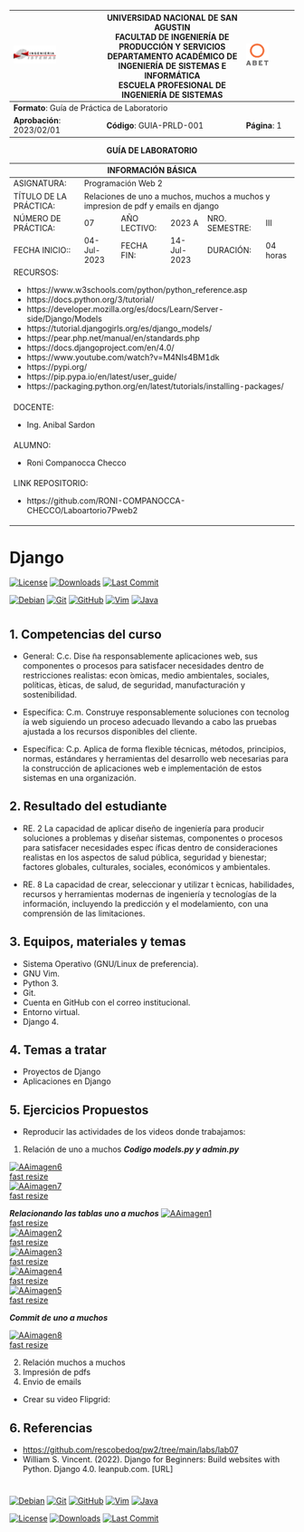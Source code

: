 <div align="center">
<table>
    <theader>
        <tr>
            <td><img src="https://github.com/rescobedoq/pw2/blob/main/epis.png?raw=true" alt="EPIS" style="width:50%; height:auto"/></td>
            <th>
                <span style="font-weight:bold;">UNIVERSIDAD NACIONAL DE SAN AGUSTIN</span><br />
                <span style="font-weight:bold;">FACULTAD DE INGENIERÍA DE PRODUCCIÓN Y SERVICIOS</span><br />
                <span style="font-weight:bold;">DEPARTAMENTO ACADÉMICO DE INGENIERÍA DE SISTEMAS E INFORMÁTICA</span><br />
                <span style="font-weight:bold;">ESCUELA PROFESIONAL DE INGENIERÍA DE SISTEMAS</span>
            </th>
            <td><img src="https://github.com/rescobedoq/pw2/blob/main/abet.png?raw=true" alt="ABET" style="width:50%; height:auto"/></td>
        </tr>
    </theader>
    <tbody>
        <tr><td colspan="3"><span style="font-weight:bold;">Formato</span>: Guía de Práctica de Laboratorio</td></tr>
        <tr><td><span style="font-weight:bold;">Aprobación</span>:  2023/02/01</td><td><span style="font-weight:bold;">Código</span>: GUIA-PRLD-001</td><td><span style="font-weight:bold;">Página</span>: 1</td></tr>
    </tbody>
</table>
</div>

<div align="center">
<span style="font-weight:bold;">GUÍA DE LABORATORIO</span><br />
</div>


<table>
<theader>
<tr><th colspan="6">INFORMACIÓN BÁSICA</th></tr>
</theader>
<tbody>
<tr><td>ASIGNATURA:</td><td colspan="5">Programación Web 2</td></tr>
<tr><td>TÍTULO DE LA PRÁCTICA:</td><td colspan="5">Relaciones de uno a muchos, muchos a muchos y impresion de pdf y emails en django</td></tr>
<tr>
<td>NÚMERO DE PRÁCTICA:</td><td>07</td><td>AÑO LECTIVO:</td><td>2023 A</td><td>NRO. SEMESTRE:</td><td>III</td>
</tr>
<tr>
<td>FECHA INICIO::</td><td>04-Jul-2023</td><td>FECHA FIN:</td><td>14-Jul-2023</td><td>DURACIÓN:</td><td>04 horas</td>
</tr>
<tr><td colspan="6">RECURSOS:
    <ul>
        <li>https://www.w3schools.com/python/python_reference.asp</li>
        <li>https://docs.python.org/3/tutorial/</li>
        <li>https://developer.mozilla.org/es/docs/Learn/Server-side/Django/Models</li>
        <li>https://tutorial.djangogirls.org/es/django_models/</li>
        <li>https://pear.php.net/manual/en/standards.php</li>
        <li>https://docs.djangoproject.com/en/4.0/</li>
        <li>https://www.youtube.com/watch?v=M4NIs4BM1dk</li>
        <li>https://pypi.org/</li>
        <li>https://pip.pypa.io/en/latest/user_guide/</li>
        <li>https://packaging.python.org/en/latest/tutorials/installing-packages/</li>
    </ul>
</td>
</<tr>
<tr><td colspan="6">DOCENTE:
<ul>
<li>Ing. Anibal Sardon</li>
</ul>
</td>
</<tr>
<tr><td colspan="6">ALUMNO:
<ul>
<li>Roni Companocca Checco</li>
</ul>
</td>
</<tr>
<tr><td colspan="6">LINK REPOSITORIO:
<ul>
<li>https://github.com/RONI-COMPANOCCA-CHECCO/Laboartorio7Pweb2</li>
</ul>
</td>
</<tr>
</tdbody>
</table>

# Django

[![License][license]][license-file]
[![Downloads][downloads]][releases]
[![Last Commit][last-commit]][releases]

[![Debian][Debian]][debian-site]
[![Git][Git]][git-site]
[![GitHub][GitHub]][github-site]
[![Vim][Vim]][vim-site]
[![Java][Java]][java-site]

#

## 1. Competencias del curso

- General: C.c. Dise ̃na responsablemente aplicaciones web, sus componentes o procesos para satisfacer necesidades dentro de restricciones realistas: econ ́omicas, medio ambientales, sociales, políticas,  ́eticas, de salud, de seguridad, manufacturación y sostenibilidad.

- Específica: C.m. Construye responsablemente soluciones con tecnolog ́ıa web siguiendo un proceso adecuado llevando a cabo las pruebas ajustada a los recursos disponibles del cliente.

- Específica: C.p. Aplica de forma flexible técnicas, métodos, principios, normas, estándares y herramientas del desarrollo web necesarias para la construcción de aplicaciones web e implementación de estos sistemas en una organización.

## 2. Resultado del estudiante

- RE. 2 La capacidad de aplicar diseño de ingeniería para producir soluciones a problemas y diseñar sistemas, componentes o procesos para satisfacer necesidades espec ́ıficas dentro de consideraciones realistas en los aspectos de salud pública, seguridad y bienestar; factores globales, culturales, sociales, económicos y ambientales.

- RE. 8 La capacidad de crear, seleccionar y utilizar t ́ecnicas, habilidades, recursos y herramientas modernas de ingeniería y tecnologías de la información, incluyendo la predicción y el modelamiento, con una comprensión de las limitaciones.

## 3. Equipos, materiales y temas

- Sistema Operativo (GNU/Linux de preferencia).
- GNU Vim.
- Python 3.
- Git.
- Cuenta en GitHub con el correo institucional.
- Entorno virtual.
- Django 4.

## 4. Temas a tratar

- Proyectos de Django
- Aplicaciones en Django

## 5. Ejercicios Propuestos

- Reproducir las actividades de los videos donde trabajamos:

1. Relación de uno a muchos
***Codigo models.py y admin.py***

<a href="https://imgbb.com/"><img src="https://i.ibb.co/HK7phzb/AAimagen6.jpg" alt="AAimagen6" border="0"></a><br /><a target='_blank' href='https://imgbb.com/'>fast resize</a><br />
<a href="https://imgbb.com/"><img src="https://i.ibb.co/xLj5Tf6/AAimagen7.jpg" alt="AAimagen7" border="0"></a><br /><a target='_blank' href='https://imgbb.com/'>fast resize</a><br />

***Relacionando las tablas uno a muchos***
<a href="https://imgbb.com/"><img src="https://i.ibb.co/XXFFzys/AAimagen1.jpg" alt="AAimagen1" border="0"></a><br /><a target='_blank' href='https://imgbb.com/'>fast resize</a><br />
<a href="https://ibb.co/XCyn9jv"><img src="https://i.ibb.co/YLD56Pq/AAimagen2.jpg" alt="AAimagen2" border="0"></a><br /><a target='_blank' href='https://imgbb.com/'>fast resize</a><br />
<a href="https://ibb.co/km18THT"><img src="https://i.ibb.co/LN5tyky/AAimagen3.jpg" alt="AAimagen3" border="0"></a><br /><a target='_blank' href='https://imgbb.com/'>fast resize</a><br />
<a href="https://ibb.co/9YnPzCb"><img src="https://i.ibb.co/Qm90z1P/AAimagen4.jpg" alt="AAimagen4" border="0"></a><br /><a target='_blank' href='https://imgbb.com/'>fast resize</a><br />
<a href="https://ibb.co/WGSKsGM"><img src="https://i.ibb.co/jb74HbQ/AAimagen5.jpg" alt="AAimagen5" border="0"></a><br /><a target='_blank' href='https://imgbb.com/'>fast resize</a><br />

***Commit de uno a muchos***

<a href="https://imgbb.com/"><img src="https://i.ibb.co/CwgnCZ5/AAimagen8.jpg" alt="AAimagen8" border="0"></a><br /><a target='_blank' href='https://imgbb.com/'>fast resize</a><br />

2. Relación muchos a muchos
3. Impresión de pdfs
4. Envio de emails

- Crear su video Flipgrid:

## 6. Referencias

- https://github.com/rescobedoq/pw2/tree/main/labs/lab07
- William S. Vincent. (2022). Django for Beginners: Build websites with Python. Django 4.0. leanpub.com. [URL]
#

[license]: https://img.shields.io/github/license/rescobedoq/pw2?label=rescobedoq
[license-file]: https://github.com/rescobedoq/pw2/blob/main/LICENSE

[downloads]: https://img.shields.io/github/downloads/rescobedoq/pw2/total?label=Downloads
[releases]: https://github.com/rescobedoq/pw2/releases/

[last-commit]: https://img.shields.io/github/last-commit/rescobedoq/pw2?label=Last%20Commit

[Debian]: https://img.shields.io/badge/Debian-D70A53?style=for-the-badge&logo=debian&logoColor=white
[debian-site]: https://www.debian.org/index.es.html

[Git]: https://img.shields.io/badge/git-%23F05033.svg?style=for-the-badge&logo=git&logoColor=white
[git-site]: https://git-scm.com/

[GitHub]: https://img.shields.io/badge/github-%23121011.svg?style=for-the-badge&logo=github&logoColor=white
[github-site]: https://github.com/

[Vim]: https://img.shields.io/badge/VIM-%2311AB00.svg?style=for-the-badge&logo=vim&logoColor=white
[vim-site]: https://www.vim.org/

[Java]: https://img.shields.io/badge/java-%23ED8B00.svg?style=for-the-badge&logo=java&logoColor=white
[java-site]: https://docs.oracle.com/javase/tutorial/


[![Debian][Debian]][debian-site]
[![Git][Git]][git-site]
[![GitHub][GitHub]][github-site]
[![Vim][Vim]][vim-site]
[![Java][Java]][java-site]


[![License][license]][license-file]
[![Downloads][downloads]][releases]
[![Last Commit][last-commit]][releases]
